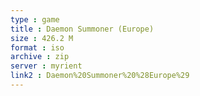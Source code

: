 ```yaml
---
type : game
title : Daemon Summoner (Europe)
size : 426.2 M
format : iso
archive : zip
server : myrient
link2 : Daemon%20Summoner%20%28Europe%29
---
```

